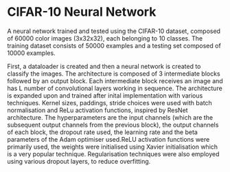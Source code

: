 <h1>CIFAR-10 Neural Network</h1>

A neural network trained and tested using the CIFAR-10 dataset, composed of 60000 color images (3x32x32), each belonging to 10 classes. The training dataset consists of 50000 examples and a testing set composed of 10000 examples. 

First, a dataloader is created and then a neural network is created to classify the images. The architecture is composed of 3 intermediate blocks followed by an output block. Each intermediate block receives an image and has L number of convolutional layers working in sequence. The architecture is expanded upon and trained after inital implementation with various techniques. Kernel sizes, paddings, stride choices were used with batch normalisation and ReLu activation functions, inspired by ResNet architecture. The hyperparameters are the input channels (which are the subsequent output channels from the previous block), the output channels of each block, the dropout rate used, the learning rate and the beta parameters of the Adam optimiser used.ReLU activation functions were primarily used, the weights were initialised using Xavier initialisation which is a very popular technique. Regularisation techniques were also employed using various dropout layers, to reduce overfitting. 
